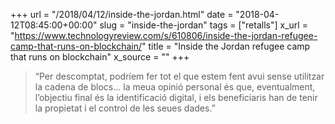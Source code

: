 +++
url = "/2018/04/12/inside-the-jordan.html"
date = "2018-04-12T08:45:00+00:00"
slug = "inside-the-jordan"
tags = ["retalls"]
x_url = "https://www.technologyreview.com/s/610806/inside-the-jordan-refugee-camp-that-runs-on-blockchain/"
title = "Inside the Jordan refugee camp that runs on blockchain"
x_source = ""
+++


> “Per descomptat, podríem fer tot el que estem fent avui sense utilitzar la cadena de blocs… la meua opinió personal és que, eventualment, l’objectiu final és la identificació digital, i els beneficiaris han de tenir la propietat i el control de les seues dades.”
